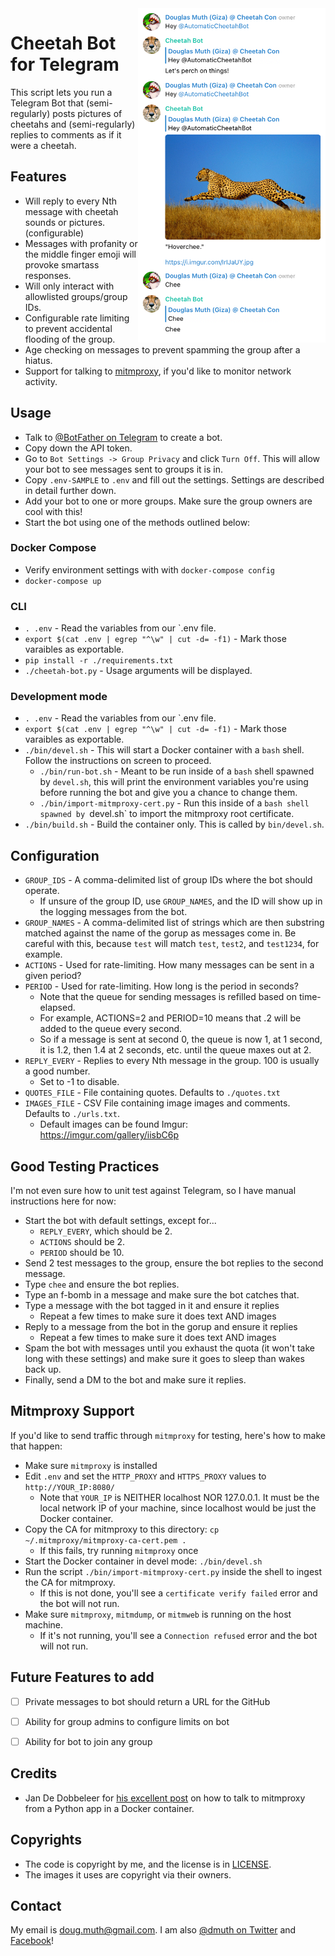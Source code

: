 
<img src="./img/screenshot2.png" align="right" width="300" />

# Cheetah Bot for Telegram

This script lets you run a Telegram Bot that (semi-regularly) posts pictures of cheetahs and (semi-regularly) replies to comments as if it were a cheetah.


## Features

- Will reply to every Nth message with cheetah sounds or pictures. (configurable)
- Messages with profanity or the middle finger emoji will provoke smartass responses.
- Will only interact with allowlisted groups/group IDs.
- Configurable rate limiting to prevent accidental flooding of the group.
- Age checking on messages to prevent spamming the group after a hiatus.
- Support for talking to <a href="https://mitmproxy.org/">mitmproxy</a>, if you'd like to monitor network activity.


## Usage

- Talk to <a href="https://t.me/BotFather">@BotFather on Telegram</a> to create a bot.
- Copy down the API token.
- Go to `Bot Settings -> Group Privacy` and click `Turn Off`. This will allow your bot to see messages sent to groups it is in.
- Copy `.env-SAMPLE` to `.env` and fill out the settings.  Settings are described in detail further down.
- Add your bot to one or more groups.  Make sure the group owners are cool with this!
- Start the bot using one of the methods outlined below:


### Docker Compose

- Verify environment settings with with `docker-compose config`
- `docker-compose up`

### CLI

- `. .env` - Read the variables from our `.env file.
- `export $(cat .env | egrep "^\w" | cut -d= -f1)` - Mark those varaibles as exportable.
- `pip install -r ./requirements.txt`
- `./cheetah-bot.py` - Usage arguments will be displayed.

### Development mode

- `. .env` - Read the variables from our `.env file.
- `export $(cat .env | egrep "^\w" | cut -d= -f1)` - Mark those varaibles as exportable.
- `./bin/devel.sh` - This will start a Docker container with a `bash` shell.  Follow the instructions on screen to proceed.
   - `./bin/run-bot.sh` - Meant to be run inside of a `bash` shell spawned by `devel.sh`, this will print the environment variables you're using before running the bot and give you a chance to change them.
   - `./bin/import-mitmproxy-cert.py` - Run this inside of a `bash shell spawned by `devel.sh` to import the mitmproxy root certificate.
- `./bin/build.sh` - Build the container only.  This is called by `bin/devel.sh`.


## Configuration

- `GROUP_IDS` - A comma-delimited list of group IDs where the bot should operate.
   - If unsure of the group ID, use `GROUP_NAMES`, and the ID will show up in the logging messages from the bot.
- `GROUP_NAMES` - A comma-delimited list of strings which are then substring matched against the name of the gorup as messages come in.  Be careful with this, because `test` will match `test`, `test2`, and `test1234`, for example.
- `ACTIONS` - Used for rate-limiting.  How many messages can be sent in a given period?
- `PERIOD` - Used for rate-limiting. How long is the period in seconds?
   - Note that the queue for sending messages is refilled based on time-elapsed.
   - For example, ACTIONS=2 and PERIOD=10 means that .2 will be added to the queue every second.
   - So if a message is sent at second 0, the queue is now 1, at 1 second, it is 1.2, then 1.4 at 2 seconds, etc. until the queue maxes out at 2.
- `REPLY_EVERY` - Replies to every Nth message in the group.  100 is usually a good number.
   - Set to -1 to disable.
- `QUOTES_FILE` - File containing quotes.  Defaults to `./quotes.txt`
- `IMAGES_FILE` - CSV File containing image images and comments.  Defaults to `./urls.txt`.
   - Default images can be found Imgur: https://imgur.com/gallery/iisbC6p


## Good Testing Practices

I'm not even sure how to unit test against Telegram, so I have manual instructions here for now:

- Start the bot with default settings, except for... 
   - `REPLY_EVERY`, which should be 2.
   - `ACTIONS` should be 2.
   - `PERIOD` should be 10.
- Send 2 test messages to the group, ensure the bot replies to the second message.
- Type `chee` and ensure the bot replies.
- Type an f-bomb in a message and make sure the bot catches that.
- Type a message with the bot tagged in it and ensure it replies
   - Repeat a few times to make sure it does text AND images
- Reply to a message from the bot in the gorup and ensure it replies
   - Repeat a few times to make sure it does text AND images
- Spam the bot with messages until you exhaust the quota (it won't take long with these settings) and make sure it goes to sleep than wakes back up.
- Finally, send a DM to the bot and make sure it replies.


## Mitmproxy Support

If you'd like to send traffic through `mitmproxy` for testing, here's how to make that happen: 

- Make sure `mitmproxy` is installed
- Edit `.env` and set the `HTTP_PROXY` and `HTTPS_PROXY` values to `http://YOUR_IP:8080/`
   - Note that `YOUR_IP` is NEITHER localhost NOR 127.0.0.1.  It must be the local network IP of your machine, since localhost would be just the Docker container.
- Copy the CA for mitmproxy to this directory: `cp ~/.mitmproxy/mitmproxy-ca-cert.pem .`
   - If this fails, try running `mitmproxy` once
- Start the Docker container in devel mode: `./bin/devel.sh`
- Run the script `./bin/import-mitmproxy-cert.py` inside the shell to ingest the CA for mitmproxy.
   - If this is not done, you'll see a `certificate verify failed` error and the bot will not run.
- Make sure `mitmproxy`, `mitmdump`, or `mitmweb` is running on the host machine.
   - If it's not running, you'll see a `Connection refused` error and the bot will not run.


## Future Features to add

- [ ] Private messages to bot should return a URL for the GitHub
- [ ] Ability for group admins to configure limits on bot
- [ ] Ability for bot to join any group


## Credits

- Jan De Dobbeleer for <a href="./bin/import-mitmproxy-cert.py">his excellent post</a> on how to talk to mitmproxy from a Python app in a Docker container.


## Copyrights

- The code is copyright by me, and the license is in <a href="LICENSE">LICENSE</a>.
- The images it uses are copyright via their owners.


## Contact

My email is doug.muth@gmail.com.  I am also <a href="http://twitter.com/dmuth">@dmuth on Twitter</a> 
and <a href="http://facebook.com/dmuth">Facebook</a>!



